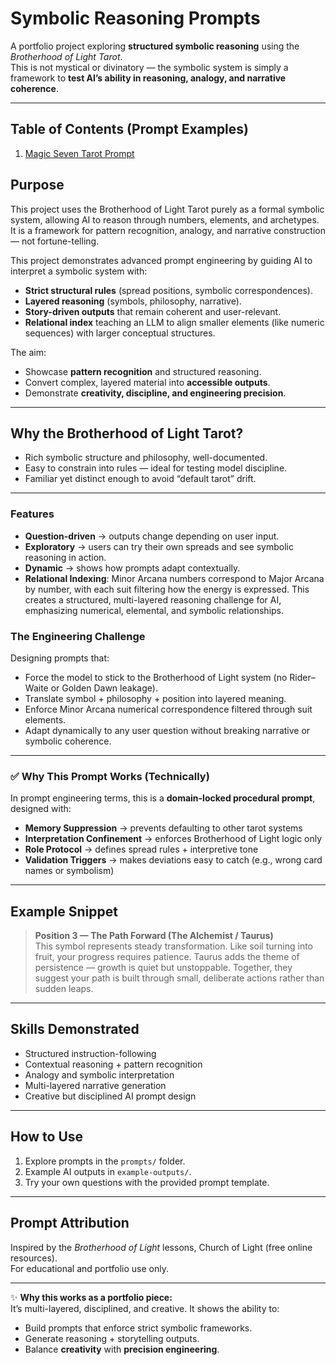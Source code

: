 # Symbolic Reasoning Prompts

A portfolio project exploring **structured symbolic reasoning** using the *Brotherhood of Light Tarot*.  
This is not mystical or divinatory — the symbolic system is simply a framework to **test AI’s ability in reasoning, analogy, and narrative coherence**.

---

## Table of Contents (Prompt Examples)

1. [Magic Seven Tarot Prompt](prompts/magic-seven-tarot-prompt.md)

## Purpose

This project uses the Brotherhood of Light Tarot purely as a formal symbolic system, allowing AI to reason through numbers, elements, and archetypes. It is a framework for pattern recognition, analogy, and narrative construction — not fortune-telling.

This project demonstrates advanced prompt engineering by guiding AI to interpret a symbolic system with:

- **Strict structural rules** (spread positions, symbolic correspondences).  
- **Layered reasoning** (symbols, philosophy, narrative).  
- **Story-driven outputs** that remain coherent and user-relevant.
- **Relational index** teaching an LLM to align smaller elements (like numeric sequences) with larger conceptual structures.

The aim:

- Showcase **pattern recognition** and structured reasoning.  
- Convert complex, layered material into **accessible outputs**.  
- Demonstrate **creativity, discipline, and engineering precision**.  

---

## Why the Brotherhood of Light Tarot?

- Rich symbolic structure and philosophy, well-documented.  
- Easy to constrain into rules — ideal for testing model discipline.  
- Familiar yet distinct enough to avoid “default tarot” drift.  

---

### Features
- **Question-driven** → outputs change depending on user input.
- **Exploratory** → users can try their own spreads and see symbolic reasoning in action.
- **Dynamic** → shows how prompts adapt contextually.
- **Relational Indexing**: Minor Arcana numbers correspond to Major Arcana by number, with each suit filtering how the energy is expressed. This creates a structured, multi-layered reasoning challenge for AI, emphasizing numerical, elemental, and symbolic relationships.

### The Engineering Challenge
Designing prompts that:
- Force the model to stick to the Brotherhood of Light system (no Rider–Waite or Golden Dawn leakage).
- Translate symbol + philosophy + position into layered meaning.
- Enforce Minor Arcana numerical correspondence filtered through suit elements.
- Adapt dynamically to any user question without breaking narrative or symbolic coherence.


---

### ✅ Why This Prompt Works (Technically)

In prompt engineering terms, this is a **domain-locked procedural prompt**, designed with:

- **Memory Suppression** → prevents defaulting to other tarot systems  
- **Interpretation Confinement** → enforces Brotherhood of Light logic only  
- **Role Protocol** → defines spread rules + interpretive tone  
- **Validation Triggers** → makes deviations easy to catch (e.g., wrong card names or symbolism)

---


## Example Snippet

> **Position 3 — The Path Forward (The Alchemist / Taurus)**  
> This symbol represents steady transformation. Like soil turning into fruit, your progress requires patience. Taurus adds the theme of persistence — growth is quiet but unstoppable. Together, they suggest your path is built through small, deliberate actions rather than sudden leaps.  

---

## Skills Demonstrated

- Structured instruction-following  
- Contextual reasoning + pattern recognition  
- Analogy and symbolic interpretation  
- Multi-layered narrative generation  
- Creative but disciplined AI prompt design  

---

## How to Use

1. Explore prompts in the `prompts/` folder.  
2. Example AI outputs in `example-outputs/`.  
3. Try your own questions with the provided prompt template.  

---

## Prompt Attribution

Inspired by the *Brotherhood of Light* lessons, Church of Light (free online resources).  
For educational and portfolio use only.  

---

✨ **Why this works as a portfolio piece:**  
It’s multi-layered, disciplined, and creative. It shows the ability to:

- Build prompts that enforce strict symbolic frameworks.  
- Generate reasoning + storytelling outputs.  
- Balance **creativity** with **precision engineering**.  
